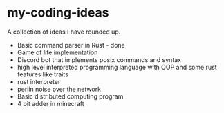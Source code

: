 # my-coding-ideas
A collection of ideas I have rounded up.

- Basic command parser in Rust - done
- Game of life implementation
- Discord bot that implements posix commands and syntax
- high level interpreted programming language with OOP and some rust features like traits
- rust interpreter
- perlin noise over the network
- Basic distributed computing program
- 4 bit adder in minecraft
